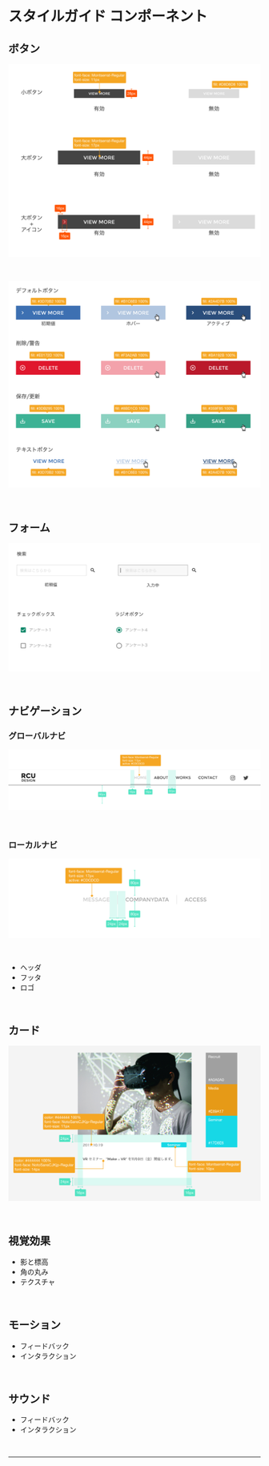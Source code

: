 # スタイルガイド コンポーネント



## ボタン


![](img/styleguide_buttons.png)

&nbsp;

![](img/styleguide_buttons2.png)


&nbsp;
&nbsp;

## フォーム

![](img/styleguide_form.png)


&nbsp;
&nbsp;


## ナビゲーション

### グローバルナビ

![](img/styleguide_gnav.png)

&nbsp;

### ローカルナビ

![](img/styleguide_lnav.png)

&nbsp;

* ヘッダ
* フッタ
* ロゴ

&nbsp;
&nbsp;


## カード

![](img/styleguide_card.png)

&nbsp;
&nbsp;


## 視覚効果
* 影と標高
* 角の丸み
* テクスチャ

&nbsp;
&nbsp;

## モーション
* フィードバック
* インタラクション


&nbsp;
&nbsp;

## サウンド
* フィードバック
* インタラクション


&nbsp;
&nbsp;





---